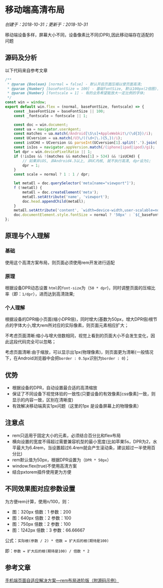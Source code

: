 # 移动端高清布局

*创建于：2018-10-31；更新于：2018-10-31*

移动端设备多样，屏幕大小不同，设备像素比不同(DPR),因此移动端存在适配的问题

## 源码及分析

以下代码来自参考文章
```javascript
/**
 * @param {Boolean} [normal = false] - 默认开启页面压缩以使页面高清;  
 * @param {Number} [baseFontSize = 100] - 基础fontSize, 默认100px(2倍图);
 * @param {Number} [fontscale = 1] - 有的业务希望能放大一定比例的字体;
 */
const win = window;
export default win.flex = (normal, baseFontSize, fontscale) => {
	const _baseFontSize = baseFontSize || 100;
	const _fontscale = fontscale || 1;

	const doc = win.document;
	const ua = navigator.userAgent;
	const matches = ua.match(/Android[\S\s]+AppleWebkit\/(\d{3})/i);
	const UCversion = ua.match(/U3\/((\d+|\.){5,})/i);
	const isUCHd = UCversion && parseInt(UCversion[1].split('.').join(''), 10) >= 80;
	const isIos = navigator.appVersion.match(/(iphone|ipad|ipod)/gi);
	let dpr = win.devicePixelRatio || 1;
	if (!isIos && !(matches && matches[1] > 534) && !isUCHd) {
    	// 如果非iOS, 非Android4.3以上, 非UC内核, 就不执行高清, dpr设为1;
    	dpr = 1;
	}
	const scale = normal ? 1 : 1 / dpr;

	let metaEl = doc.querySelector('meta[name="viewport"]');
	f (!metaEl) {
		metaEl = doc.createElement('meta');
		metaEl.setAttribute('name', 'viewport');
		doc.head.appendChild(metaEl);
	}
	metaEl.setAttribute('content', `width=device-width,user-scalable=no,initial-scale=${scale},maximum-scale=${scale},minimum-scale=${scale}`);
	doc.documentElement.style.fontSize = normal ? '50px' : `${_baseFontSize / 2 * dpr * _fontscale}px`;
};
```

## 原理与个人理解

### 基础

使用这个高清方案布局，则页面必须使用rem开发进行适配

### 原理

根据设备DPR动态设置 `html`的`font-size`为（`50 * dpr`)，同时调整页面的压缩比率（即：`1/dpr`），进而达到高清效果;

### 个人理解

根据设备的DPR缩小页面(缩小DPR倍)，同时增大(基数为50px，增大DPR倍)根节点的字体大小,增大rem所对应的实际像素，则页面元素相应扩大；

不考虑页面清晰:缩小与增大倍数相同，视觉上看到的页面大小不会发生变化，因此这段代码完全可以忽略；

考虑页面清晰:由于缩放，可以显示出1px(物理像素)，则页面更为清晰(一般情况下，在Android浏览器中会把`border : 0.5px`识别为`border : 0`)；

## 优势

- 根据设备的DPR，自动设置最合适的高清缩放
- 保证了不同设备下视觉体验的一致性(只要设备的有效像素[css像素]一致，则显示的内容一致，区别在清晰度)
- 有效解决移动端真实1px问题（这里的1px 是设备屏幕上的物理像素）

## 注意点

- rem只适用于固定大小的元素，必须结合百分比和flex布局
- 横向设置的宽度不得超过需要兼容机型的最小宽度(比如苹果5s，DPR为2，水平最大为6.4rem，当设置超过6.4rem就会产生滚动条，建议超过一半使用百分比)
- rem默认值为50px，根据DPR设置为（`DPR * 50px`）
- window.flex(true)不使用高清方案
- 结合pxtorem插件使用更为方便

## 不同效果图对应参数设置

为方便rem计算，使用n/100，则：
- 图：320px 倍数：1 参数：200
- 图：640px 倍数：2 参数：100
- 图：750px 倍数：2 参数：100
- 图：1242px 倍数：3 参数：66.66667

公式：`实际根(参数 / 2) * 倍数 = 扩大后的根(期待是100)`

即：`参数 = 扩大后的根(期待是100) / 倍数 * 2`

## 参考文章

[手机端页面自适应解决方案—rem布局进阶版（附源码示例）](https://www.jianshu.com/p/985d26b40199)

